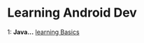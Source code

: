 # Learning Android Dev
1: **Java...**
[learning Basics](https://github.com/op10y/android/blob/master/java/learn/java%20learn/Learn.java)
